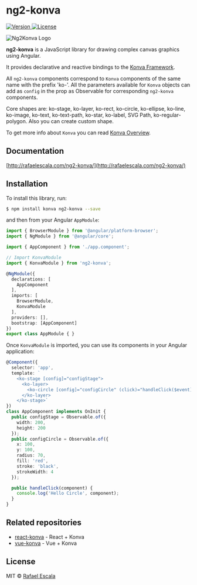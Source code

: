 # ng2-konva
<span class="badge-npmdownloads">
  <a href="https://www.npmjs.com/package/ng2-konva">
    <img src="https://img.shields.io/npm/v/ng2-konva.svg" alt="Version">
  </a>
  <a href="https://www.npmjs.com/package/ng2-konva">
    <img src="https://img.shields.io/npm/l/ng2-konva.svg" alt="License">
  </a>
  </span>

![Ng2Konva Logo](https://raw.githubusercontent.com/rafaesc/ng2-konva/master/n2-konva.png)

**ng2-konva** is a JavaScript library for drawing complex canvas graphics using Angular.

It provides declarative and reactive bindings to the [Konva Framework](http://konvajs.github.io/).

All `ng2-konva` components correspond to `Konva` components of the same name with the prefix 'ko-'. All the parameters available for `Konva` objects can add as `config` in the prop as Observable for corresponding `ng2-konva` components.

Core shapes are: ko-stage, ko-layer, ko-rect, ko-circle, ko-ellipse, ko-line, ko-image, ko-text, ko-text-path, ko-star, ko-label, SVG Path, ko-regular-polygon.
Also you can create custom shape.

To get more info about `Konva` you can read [Konva Overview](http://konvajs.github.io/docs/overview.html).

## Documentation

[http://rafaelescala.com/ng2-konva/](http://rafaelescala.com/ng2-konva/)

## Installation

To install this library, run:

```bash
$ npm install konva ng2-konva --save
```

and then from your Angular `AppModule`:

```typescript
import { BrowserModule } from '@angular/platform-browser';
import { NgModule } from '@angular/core';

import { AppComponent } from './app.component';

// Import KonvaModule
import { KonvaModule } from 'ng2-konva';

@NgModule({
  declarations: [
    AppComponent
  ],
  imports: [
    BrowserModule,
    KonvaModule
  ],
  providers: [],
  bootstrap: [AppComponent]
})
export class AppModule { }
```

Once `KonvaModule` is imported, you can use its components in your Angular application:

```typescript
@Component({
  selector: 'app',
  template: `
    <ko-stage [config]="configStage">
      <ko-layer>
        <ko-circle [config]="configCircle" (click)="handleClick($event)"></ko-circle>
      </ko-layer>
    </ko-stage>`
})
class AppComponent implements OnInit {
  public configStage = Observable.of({
    width: 200,
    height: 200
  });
  public configCircle = Observable.of({
    x: 100,
    y: 100,
    radius: 70,
    fill: 'red',
    stroke: 'black',
    strokeWidth: 4
  });

  public handleClick(component) {
    console.log('Hello Circle', component);
  }
}
```

## Related repositories

* [react-konva](https://github.com/lavrton/react-konva) - React + Konva
* [vue-konva](http://rafaelescala.com/vue-konva-doc/) - Vue + Konva


## License

MIT © [Rafael Escala](mailto:rafaesc92@gmail.com)
